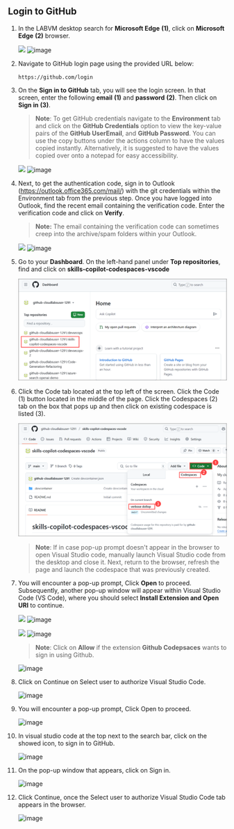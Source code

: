 ## Login to GitHub

1. In the LABVM desktop search for **Microsoft Edge** **(1)**, click on **Microsoft Edge** **(2)** browser.

   ![](../media/Edge.png)
   ![image](https://github.com/user-attachments/assets/09704c5b-0ffd-4fdd-b3ce-7ca1ed12d7ad)


1. Navigate to GitHub login page using the provided URL below:
   ```
   https://github.com/login
   ```
1. On the **Sign in to GitHub** tab, you will see the login screen. In that screen, enter the following **email** **(1)** and **password** **(2)**. Then click on **Sign in** **(3)**. 

   >**Note**: To get GitHub credentials navigate to the **Environment** tab and click on the **GitHub Credentials** option to view the key-value pairs of the **GitHub UserEmail**, and **GitHub Password**. You can use the copy buttons under the actions column to have the values copied instantly. Alternatively, it is suggested to have the values copied over onto a notepad for easy accessibility. 
   
   ![](../media/github-login.png)
   ![image](https://github.com/user-attachments/assets/c95275a9-ef00-4da4-8ce6-8a1764a061f2)

          
1. Next, to get the authentication code, sign in to Outlook (https://outlook.office365.com/mail/) with the git credentials within the Environment tab from the previous step. Once you have logged into Outlook, find the recent email containing the verification code. Enter the verification code and click on **Verify**.

   >**Note:** The email containing the verification code can sometimes creep into the archive/spam folders within your Outlook.
   
   ![](../media/authgit.png)
   ![image](https://github.com/user-attachments/assets/f2294b67-e807-4314-ac75-064946d02248)

1. Go to your **Dashboard**. On the left-hand panel under **Top repositories**, find and click on **skills-copilot-codespaces-vscode**

   ![](git1.png)

1. Click the Code tab located at the top left of the screen. Click the Code (1) button located in the middle of the page. Click the Codespaces (2) tab on the box that pops up and then click on existing codespace is listed (3).

   ![](git2.png)

   >**Note**: If in case pop-up prompt doesn't appear in the browser to open Visual Studio code, manually launch Visual Studio code from the desktop and close it. Next, return to the browser, refresh the page and launch the codespace that was previously created.

1. You will encounter a pop-up prompt, Click **Open** to proceed. Subsequently, another pop-up window will appear within Visual Studio Code (VS Code), where you should select **Install Extension and Open URI** to continue.

   ![](../media/open.png)
   ![image](https://github.com/user-attachments/assets/7731dd88-3de4-4fb9-b127-1a075f01bf8b)

   ![](../media/innovation-1.png)
   ![image](https://github.com/user-attachments/assets/42d39d4f-7c03-4f59-a644-1d745943c918)

      >**Note**: Click on **Allow** if the extension **Github Codepsaces** wants to sign in using Github.

   ![image](https://github.com/user-attachments/assets/d5681cbc-2b41-4758-8f9d-99abe0392618)

1. Click on Continue on Select user to authorize Visual Studio Code.

   ![image](https://github.com/user-attachments/assets/cae3e10e-4796-45f1-9d28-827cd3e0c1b4)
   
1. You will encounter a pop-up prompt, Click Open to proceed.

   ![image](https://github.com/user-attachments/assets/32a8e320-e545-4b0b-adb8-2c17328256fb)

1. In visual studio code at the top next to the search bar, click on the showed icon, to sign in to GitHub.

   ![image](https://github.com/user-attachments/assets/2e8948fd-bb4e-4b3f-a275-84439e0901e2)

1. On the pop-up window that appears, click on Sign in.
   
   ![image](https://github.com/user-attachments/assets/f1c21043-ed7c-4ba2-b74a-ce739c0d69f3)

1. Click Continue, once the Select user to authorize Visual Studio Code tab appears in the browser.

   ![image](https://github.com/user-attachments/assets/fc1b7f71-b278-419d-b93f-8c46c4763816)




